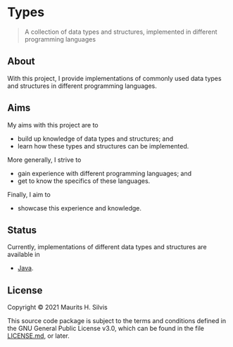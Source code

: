 # Types

> A collection of data types and structures, implemented in different programming languages

## About

With this project, I provide implementations of commonly used data types and structures in different programming languages.

## Aims

My aims with this project are to

* build up knowledge of data types and structures; and
* learn how these types and structures can be implemented.

More generally, I strive to

* gain experience with different programming languages; and
* get to know the specifics of these languages.
  
Finally, I aim to

* showcase this experience and knowledge.

## Status

Currently, implementations of different data types and structures are available in

* [Java](java).

## License

Copyright © 2021 Maurits H. Silvis

This source code package is subject to the terms and conditions defined in the GNU General Public License v3.0, which can be found in the file [LICENSE.md](LICENSE.md), or later.

